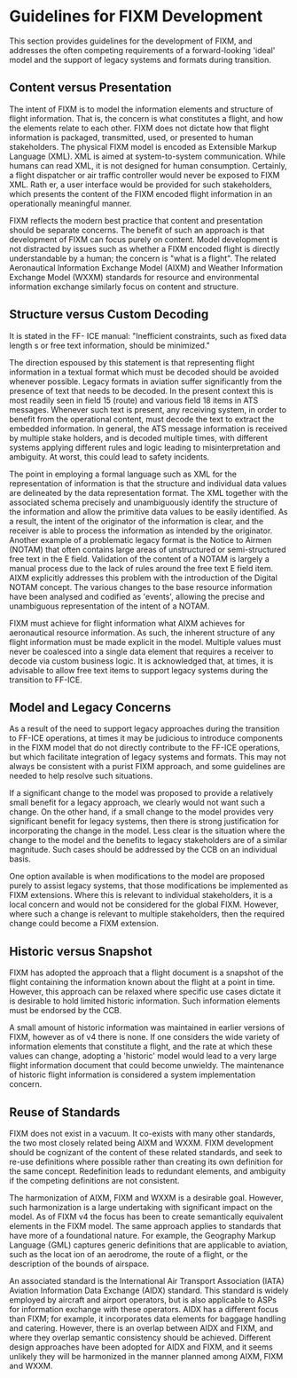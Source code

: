 # Guidelines for FIXM Development
This section provides guidelines for the development of FIXM, and addresses the often competing requirements of a forward-looking 'ideal' model and the support of legacy systems and formats during transition. 

## Content versus Presentation
The intent of FIXM is to model the information elements and structure of flight information. That is, the concern is what constitutes a flight, and how the elements relate to each other. FIXM does not dictate how that flight information is packaged, transmitted, used, or presented to human stakeholders. The physical FIXM model is encoded as Extensible Markup Language (XML). XML is aimed at system-to-system communication. While humans can read XML, it is not designed for human consumption. Certainly, a flight dispatcher or air traffic controller would never be exposed to FIXM XML. Rath er, a user interface would be provided for such stakeholders, which presents  the content of the FIXM encoded flight information in an operationally meaningful manner.

FIXM reflects the modern best practice that content and presentation should be separate concerns. The benefit of such an approach is that development of FIXM can focus purely on content. Model development is not distracted by issues such as whether a FIXM encoded flight is directly understandable by a human; the concern is "what is a flight". The related Aeronautical Information Exchange Model (AIXM) and Weather Information Exchange Model (WXXM) standards for resource and environmental information exchange similarly focus on content and structure.

## Structure versus Custom Decoding
It is stated in the FF- ICE manual: "Inefficient constraints, such as fixed data length s or free text information, should be minimized."

The direction espoused by this statement is that representing flight information in a textual format which must be decoded should be avoided whenever possible. Legacy formats in aviation suffer significantly from the presence of text that needs to be decoded. In the present context this is most readily seen in field 15 (route) and various field 18 items in ATS messages. Whenever such text is present, any receiving system, in order to benefit from the operational content, must decode the text to extract the embedded information. In general, the ATS message information is received by multiple stake holders, and is decoded multiple times, with different systems applying different rules and logic leading to misinterpretation and ambiguity. At worst, this could lead to safety incidents.

The point in employing a formal language such as XML for the representation of information is that the structure and individual data values are delineated by the data representation format. The XML together with the associated schema precisely and unambiguously identify the structure of the information and allow the primitive data values to be easily identified. As a result, the intent of the originator of the information is clear, and the  receiver is able to process the information as intended by the originator. Another example of a problematic legacy format is the  Notice to  Airmen (NOTAM) that often contains large areas of unstructured or semi-structured free text in the E field. Validation of the content of a NOTAM is largely a manual process due to the lack of rules around the free text E field item. AIXM explicitly addresses this problem with the introduction of the Digital NOTAM concept. The various changes to the base resource information have been analysed and codified as 'events', allowing the precise and unambiguous representation of the intent of a NOTAM.

FIXM must achieve for flight information what AIXM achieves for aeronautical resource information. As such, the inherent structure of any flight information must be made explicit in the model. Multiple values must never be coalesced into a single data element that requires a receiver to decode via custom business logic. It is acknowledged that, at times, it is advisable to allow free text items to support legacy systems during the transition to FF-ICE.


## Model and Legacy Concerns
As a result of the need to support legacy approaches during the transition to FF-ICE operations, at times it may be judicious to introduce components in the FIXM model that do not  directly contribute to the FF-ICE operations, but which facilitate integration of legacy systems and formats. This may not always be consistent with a purist FIXM approach, and some guidelines are needed to help resolve such situations.

If a significant change to the model was proposed to provide a relatively small benefit for a legacy approach, we clearly would not want such a change. On the other hand, if a small change to the model provides very significant benefit for legacy systems, then there is strong justification for incorporating the change in the model. Less clear is the situation where the change to the model and the benefits to legacy stakeholders are of a similar magnitude. Such cases should be addressed by the CCB on an individual basis.

One option available is when modifications to the model are proposed purely to assist legacy systems, that those modifications be implemented as FIXM extensions. Where this is relevant to individual stakeholders, it is a local concern and would not be considered for the global FIXM. However, where such a change is relevant to multiple stakeholders, then the required change could become a FIXM extension.

## Historic versus Snapshot
FIXM has adopted the approach that a flight document is a snapshot of the flight containing the information known about the flight at a point in time. However, this approach can be relaxed where specific use cases dictate it is desirable to hold limited historic information. Such information elements must be endorsed by the CCB.

A small amount of historic information was maintained in earlier versions of FIXM, however as of v4 there is none.
If one considers the wide variety of information elements that constitute a flight, and the rate at which these values can change, adopting a 'historic' model would lead to a very large flight information document that could become unwieldy. The maintenance of historic flight information is considered a system implementation concern.

## Reuse of Standards
FIXM does not exist in a vacuum. It co-exists with many other standards, the two most closely related being AIXM and WXXM. FIXM development should be cognizant of the content of these related standards, and seek to re-use definitions where possible rather than creating its own definition for the same concept. Redefinition leads to redundant elements, and ambiguity if the competing definitions are not consistent.

The harmonization of AIXM, FIXM and WXXM is a desirable goal. However, such harmonization is a large undertaking with significant impact on the model. As of FIXM v4 the focus has been to create semantically equivalent elements in the FIXM model. The same approach applies to standards that have more of a foundational nature. For example, the Geography Markup Language {GML) captures generic definitions that are applicable to  aviation, such as the locat ion of an aerodrome, the route of a flight, or the description of the bounds of airspace.

An associated standard is the International Air Transport Association (IATA) Aviation Information Data Exchange (AIDX) standard. This standard is widely employed by aircraft and airport operators, but is also applicable to ASPs for information exchange with these operators. AIDX has a different focus than FIXM; for example, it incorporates data elements for baggage handling and catering.
However, there is an overlap between AIDX and FIXM, and where they overlap semantic consistency should  be achieved. Different  design  approaches have been adopted for AIDX and FIXM, and it seems unlikely they will be harmonized in the manner planned among AIXM, FIXM and WXXM.

